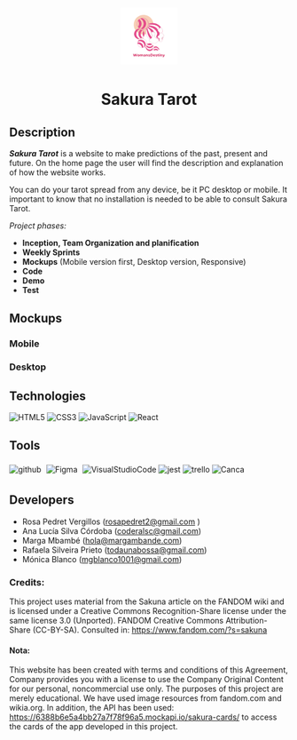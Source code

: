 # <p align="center"><img src="Photos/womansDestiny.png"></img></p>
# <p align="center">Sakura Tarot</p>

## Description

 ***Sakura Tarot*** is a website to make predictions of the past, present and future. On the home page the user will find the description and explanation of how the website works.

You can do your tarot spread from any device, be it PC desktop or mobile. It important to know that no installation is needed to be able to consult Sakura Tarot.

_Project phases:_

  -  **Inception, Team Organization and planification**
  - **Weekly Sprints**
  - **Mockups**  (Mobile version first, Desktop version, Responsive)
  - **Code**
  - **Demo**
  - **Test**

## Mockups

### Mobile

### Desktop


## Technologies 

<div align=""> 
<img src="https://profilinator.rishav.dev/skills-assets/html5-original-wordmark.svg" alt="HTML5" height="50" />  
<img src="https://profilinator.rishav.dev/skills-assets/css3-original-wordmark.svg" alt="CSS3" height="50" />  
<img src="https://profilinator.rishav.dev/skills-assets/javascript-original.svg" alt="JavaScript" height="50" />
<img src="https://profilinator.rishav.dev/skills-assets/react-original-wordmark.svg" alt="React" height="50" />  
</div>

  
## Tools

<div align="">  
<img src="https://cdn-icons-png.flaticon.com/512/25/25231.png" alt="github" width="50" heigth="50"/>
<img style="margin: 5px" src="https://profilinator.rishav.dev/skills-assets/figma-icon.svg" alt="Figma" height="50" />
<img src="https://upload.wikimedia.org/wikipedia/commons/thumb/9/9a/Visual_Studio_Code_1.35_icon.svg/512px-Visual_Studio_Code_1.35_icon.svg.png" alt="VisualStudioCode" height="50" />
<img src="https://github.com/EqualWaveStudio/soundwave/assets/131855670/465e872f-6242-48b4-964c-7f5c3e749685" alt="jest" width="50" height="50"/>
<img src="https://w7.pngwing.com/pngs/115/721/png-transparent-trello-social-icons-icon.png" alt="trello" width="50" heigth="50"/>
 <img src="https://1000marcas.net/wp-content/uploads/2020/01/logo-Canva.png" alt="Canca" width="60" heigth="60"/>


## Developers

  - Rosa Pedret Vergillos (rosapedret2@gmail.com )
  - Ana Lucía Silva Córdoba (coderalsc@gmail.com)
  - Marga Mbambé (hola@margambande.com)
  - Rafaela Silveira Prieto (todaunabossa@gmail.com)
  - Mónica Blanco (mgblanco1001@gmail.com)


### Credits:
  This project uses material from the Sakuna article on the FANDOM wiki and is licensed under a Creative Commons Recognition-Share license under the same license 3.0 (Unported). FANDOM Creative Commons Attribution-Share (CC-BY-SA). Consulted in: https://www.fandom.com/?s=sakuna


#### Nota:
 This website has been created with terms and conditions of this Agreement, Company provides you with a license to use the Company Original Content for our personal, noncommercial use only. The purposes of this project are merely educational. We have used image resources from fandom.com and wikia.org. In addition, the API has been used: https://6388b6e5a4bb27a7f78f96a5.mockapi.io/sakura-cards/ to access the cards of the app developed in this project.
